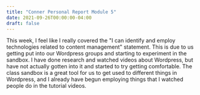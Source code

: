 ```yaml
---
title: "Conner Personal Report Module 5"
date: 2021-09-26T00:00:00-04:00
draft: false
---
```

This week, I feel like I really covered the "I can identify and employ technologies related to content management" statement. This is due to us getting put into our Wordpress groups and starting to experiment in the sandbox. I have done research and watched videos about Wordpress, but have not actually gotten into it and started to try getting comfortable. The class sandbox is a great tool for us to get used to different things in Wordpress, and I already have begun employing things that I watched people do in the tutorial videos. 
